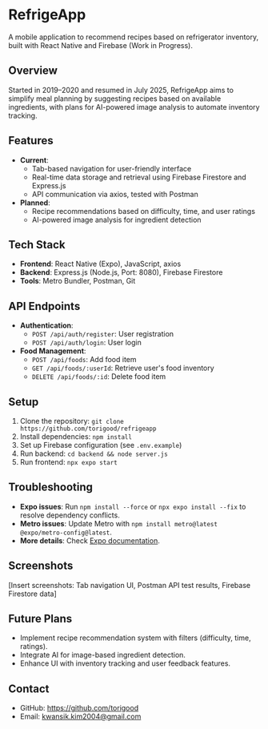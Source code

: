 # RefrigeApp
A mobile application to recommend recipes based on refrigerator inventory, built with React Native and Firebase (Work in Progress).

## Overview
Started in 2019–2020 and resumed in July 2025, RefrigeApp aims to simplify meal planning by suggesting recipes based on available ingredients, with plans for AI-powered image analysis to automate inventory tracking.

## Features
- **Current**:
  - Tab-based navigation for user-friendly interface
  - Real-time data storage and retrieval using Firebase Firestore and Express.js
  - API communication via axios, tested with Postman
- **Planned**:
  - Recipe recommendations based on difficulty, time, and user ratings
  - AI-powered image analysis for ingredient detection

## Tech Stack
- **Frontend**: React Native (Expo), JavaScript, axios
- **Backend**: Express.js (Node.js, Port: 8080), Firebase Firestore
- **Tools**: Metro Bundler, Postman, Git

## API Endpoints
- **Authentication**:
  - `POST /api/auth/register`: User registration
  - `POST /api/auth/login`: User login
- **Food Management**:
  - `POST /api/foods`: Add food item
  - `GET /api/foods/:userId`: Retrieve user's food inventory
  - `DELETE /api/foods/:id`: Delete food item

## Setup
1. Clone the repository: `git clone https://github.com/torigood/refrigeapp`
2. Install dependencies: `npm install`
3. Set up Firebase configuration (see `.env.example`)
4. Run backend: `cd backend && node server.js`
5. Run frontend: `npx expo start`

## Troubleshooting
- **Expo issues**: Run `npm install --force` or `npx expo install --fix` to resolve dependency conflicts.
- **Metro issues**: Update Metro with `npm install metro@latest @expo/metro-config@latest`.
- **More details**: Check [Expo documentation](https://docs.expo.dev).

## Screenshots
[Insert screenshots: Tab navigation UI, Postman API test results, Firebase Firestore data]

## Future Plans
- Implement recipe recommendation system with filters (difficulty, time, ratings).
- Integrate AI for image-based ingredient detection.
- Enhance UI with inventory tracking and user feedback features.

## Contact
- GitHub: https://github.com/torigood
- Email: kwansik.kim2004@gmail.com
